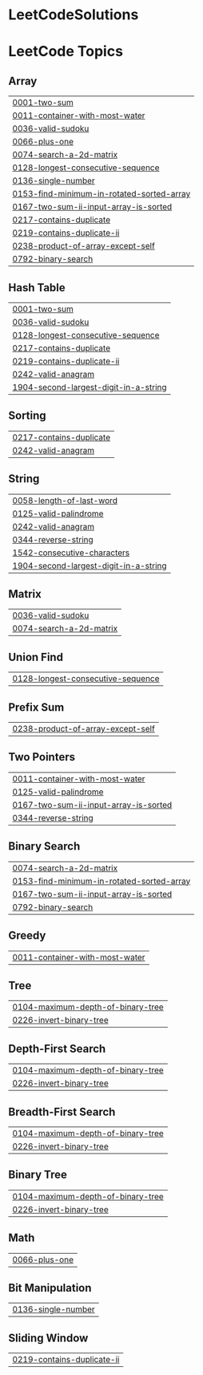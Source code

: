 # LeetCodeSolutions
<!---LeetCode Topics Start-->
# LeetCode Topics
## Array
|  |
| ------- |
| [0001-two-sum](https://github.com/gurshansid/LeetCodeSolutions/tree/master/0001-two-sum) |
| [0011-container-with-most-water](https://github.com/gurshansid/LeetCodeSolutions/tree/master/0011-container-with-most-water) |
| [0036-valid-sudoku](https://github.com/gurshansid/LeetCodeSolutions/tree/master/0036-valid-sudoku) |
| [0066-plus-one](https://github.com/gurshansid/LeetCodeSolutions/tree/master/0066-plus-one) |
| [0074-search-a-2d-matrix](https://github.com/gurshansid/LeetCodeSolutions/tree/master/0074-search-a-2d-matrix) |
| [0128-longest-consecutive-sequence](https://github.com/gurshansid/LeetCodeSolutions/tree/master/0128-longest-consecutive-sequence) |
| [0136-single-number](https://github.com/gurshansid/LeetCodeSolutions/tree/master/0136-single-number) |
| [0153-find-minimum-in-rotated-sorted-array](https://github.com/gurshansid/LeetCodeSolutions/tree/master/0153-find-minimum-in-rotated-sorted-array) |
| [0167-two-sum-ii-input-array-is-sorted](https://github.com/gurshansid/LeetCodeSolutions/tree/master/0167-two-sum-ii-input-array-is-sorted) |
| [0217-contains-duplicate](https://github.com/gurshansid/LeetCodeSolutions/tree/master/0217-contains-duplicate) |
| [0219-contains-duplicate-ii](https://github.com/gurshansid/LeetCodeSolutions/tree/master/0219-contains-duplicate-ii) |
| [0238-product-of-array-except-self](https://github.com/gurshansid/LeetCodeSolutions/tree/master/0238-product-of-array-except-self) |
| [0792-binary-search](https://github.com/gurshansid/LeetCodeSolutions/tree/master/0792-binary-search) |
## Hash Table
|  |
| ------- |
| [0001-two-sum](https://github.com/gurshansid/LeetCodeSolutions/tree/master/0001-two-sum) |
| [0036-valid-sudoku](https://github.com/gurshansid/LeetCodeSolutions/tree/master/0036-valid-sudoku) |
| [0128-longest-consecutive-sequence](https://github.com/gurshansid/LeetCodeSolutions/tree/master/0128-longest-consecutive-sequence) |
| [0217-contains-duplicate](https://github.com/gurshansid/LeetCodeSolutions/tree/master/0217-contains-duplicate) |
| [0219-contains-duplicate-ii](https://github.com/gurshansid/LeetCodeSolutions/tree/master/0219-contains-duplicate-ii) |
| [0242-valid-anagram](https://github.com/gurshansid/LeetCodeSolutions/tree/master/0242-valid-anagram) |
| [1904-second-largest-digit-in-a-string](https://github.com/gurshansid/LeetCodeSolutions/tree/master/1904-second-largest-digit-in-a-string) |
## Sorting
|  |
| ------- |
| [0217-contains-duplicate](https://github.com/gurshansid/LeetCodeSolutions/tree/master/0217-contains-duplicate) |
| [0242-valid-anagram](https://github.com/gurshansid/LeetCodeSolutions/tree/master/0242-valid-anagram) |
## String
|  |
| ------- |
| [0058-length-of-last-word](https://github.com/gurshansid/LeetCodeSolutions/tree/master/0058-length-of-last-word) |
| [0125-valid-palindrome](https://github.com/gurshansid/LeetCodeSolutions/tree/master/0125-valid-palindrome) |
| [0242-valid-anagram](https://github.com/gurshansid/LeetCodeSolutions/tree/master/0242-valid-anagram) |
| [0344-reverse-string](https://github.com/gurshansid/LeetCodeSolutions/tree/master/0344-reverse-string) |
| [1542-consecutive-characters](https://github.com/gurshansid/LeetCodeSolutions/tree/master/1542-consecutive-characters) |
| [1904-second-largest-digit-in-a-string](https://github.com/gurshansid/LeetCodeSolutions/tree/master/1904-second-largest-digit-in-a-string) |
## Matrix
|  |
| ------- |
| [0036-valid-sudoku](https://github.com/gurshansid/LeetCodeSolutions/tree/master/0036-valid-sudoku) |
| [0074-search-a-2d-matrix](https://github.com/gurshansid/LeetCodeSolutions/tree/master/0074-search-a-2d-matrix) |
## Union Find
|  |
| ------- |
| [0128-longest-consecutive-sequence](https://github.com/gurshansid/LeetCodeSolutions/tree/master/0128-longest-consecutive-sequence) |
## Prefix Sum
|  |
| ------- |
| [0238-product-of-array-except-self](https://github.com/gurshansid/LeetCodeSolutions/tree/master/0238-product-of-array-except-self) |
## Two Pointers
|  |
| ------- |
| [0011-container-with-most-water](https://github.com/gurshansid/LeetCodeSolutions/tree/master/0011-container-with-most-water) |
| [0125-valid-palindrome](https://github.com/gurshansid/LeetCodeSolutions/tree/master/0125-valid-palindrome) |
| [0167-two-sum-ii-input-array-is-sorted](https://github.com/gurshansid/LeetCodeSolutions/tree/master/0167-two-sum-ii-input-array-is-sorted) |
| [0344-reverse-string](https://github.com/gurshansid/LeetCodeSolutions/tree/master/0344-reverse-string) |
## Binary Search
|  |
| ------- |
| [0074-search-a-2d-matrix](https://github.com/gurshansid/LeetCodeSolutions/tree/master/0074-search-a-2d-matrix) |
| [0153-find-minimum-in-rotated-sorted-array](https://github.com/gurshansid/LeetCodeSolutions/tree/master/0153-find-minimum-in-rotated-sorted-array) |
| [0167-two-sum-ii-input-array-is-sorted](https://github.com/gurshansid/LeetCodeSolutions/tree/master/0167-two-sum-ii-input-array-is-sorted) |
| [0792-binary-search](https://github.com/gurshansid/LeetCodeSolutions/tree/master/0792-binary-search) |
## Greedy
|  |
| ------- |
| [0011-container-with-most-water](https://github.com/gurshansid/LeetCodeSolutions/tree/master/0011-container-with-most-water) |
## Tree
|  |
| ------- |
| [0104-maximum-depth-of-binary-tree](https://github.com/gurshansid/LeetCodeSolutions/tree/master/0104-maximum-depth-of-binary-tree) |
| [0226-invert-binary-tree](https://github.com/gurshansid/LeetCodeSolutions/tree/master/0226-invert-binary-tree) |
## Depth-First Search
|  |
| ------- |
| [0104-maximum-depth-of-binary-tree](https://github.com/gurshansid/LeetCodeSolutions/tree/master/0104-maximum-depth-of-binary-tree) |
| [0226-invert-binary-tree](https://github.com/gurshansid/LeetCodeSolutions/tree/master/0226-invert-binary-tree) |
## Breadth-First Search
|  |
| ------- |
| [0104-maximum-depth-of-binary-tree](https://github.com/gurshansid/LeetCodeSolutions/tree/master/0104-maximum-depth-of-binary-tree) |
| [0226-invert-binary-tree](https://github.com/gurshansid/LeetCodeSolutions/tree/master/0226-invert-binary-tree) |
## Binary Tree
|  |
| ------- |
| [0104-maximum-depth-of-binary-tree](https://github.com/gurshansid/LeetCodeSolutions/tree/master/0104-maximum-depth-of-binary-tree) |
| [0226-invert-binary-tree](https://github.com/gurshansid/LeetCodeSolutions/tree/master/0226-invert-binary-tree) |
## Math
|  |
| ------- |
| [0066-plus-one](https://github.com/gurshansid/LeetCodeSolutions/tree/master/0066-plus-one) |
## Bit Manipulation
|  |
| ------- |
| [0136-single-number](https://github.com/gurshansid/LeetCodeSolutions/tree/master/0136-single-number) |
## Sliding Window
|  |
| ------- |
| [0219-contains-duplicate-ii](https://github.com/gurshansid/LeetCodeSolutions/tree/master/0219-contains-duplicate-ii) |
<!---LeetCode Topics End-->